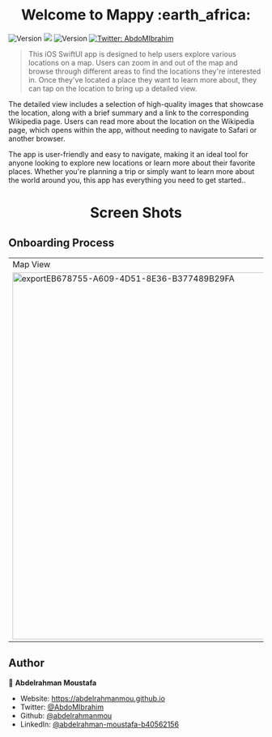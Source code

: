 <h1 align="center">Welcome to Mappy :earth_africa:	</h1>
<p>
  <img alt="Version" src="https://img.shields.io/badge/version-1.0-blue.svg?cacheSeconds=2592000" />
  <img src="https://img.shields.io/appveyor/build/abdelrahmanmou/Mappy?style=plastic" />
  <img alt="Version" src="https://img.shields.io/badge/version-1.0-blue.svg?cacheSeconds=2592000" />
  <a href="https://twitter.com/AbdoMIbrahim" target="_blank">
    <img alt="Twitter: AbdoMIbrahim" src="https://img.shields.io/twitter/follow/AbdoMIbrahim.svg?style=social" />
  </a>
</p>

> This iOS SwiftUI app is designed to help users explore various locations on a map. Users can zoom in and out of the map and browse through different areas to find the locations they're interested in. Once they've located a place they want to learn more about, they can tap on the location to bring up a detailed view.

The detailed view includes a selection of high-quality images that showcase the location, along with a brief summary and a link to the corresponding Wikipedia page. Users can read more about the location on the Wikipedia page, which opens within the app, without needing to navigate to Safari or another browser.

The app is user-friendly and easy to navigate, making it an ideal tool for anyone looking to explore new locations or learn more about their favorite places. Whether you're planning a trip or simply want to learn more about the world around you, this app has everything you need to get started..

<h1 align="center"> Screen Shots</h1> 

<h2 align="left">Onboarding Process</h2>

<table>
  <tr>
     <td>Map View</td>
     <td>List View</td>
     <td>Details View</td>
  </tr>
  <tr>
    <td><img width="725" alt="exportEB678755-A609-4D51-8E36-B377489B29FA" src="https://user-images.githubusercontent.com/26511503/224576765-69aad980-680b-4eb0-9438-9cc2bdcf3e73.png"></td>
    <td><img width="725" alt="export0687058F-0B0F-4769-A314-F24AA7199032" src="https://user-images.githubusercontent.com/26511503/224576814-810a9767-e400-4684-93f7-ea3fd7eb16d7.png"></td>
    <td><img width="725" alt="exportD9974808-91BA-4CBA-B1B8-70A5AF992E43" src="https://user-images.githubusercontent.com/26511503/224576851-7a0e7b2a-c821-460c-ae54-4cdf6de4eb73.png"></td>
  </tr>
 </table>



## Author

👤 **Abdelrahman Moustafa**

* Website: https://abdelrahmanmou.github.io
* Twitter: [@AbdoMIbrahim](https://twitter.com/AbdoMIbrahim)
* Github: [@abdelrahmanmou](https://github.com/abdelrahmanmou)
* LinkedIn: [@abdelrahman-moustafa-b40562156](https://linkedin.com/in/abdelrahman-moustafa-b40562156)


